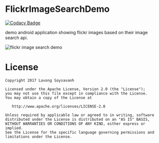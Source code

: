 # FlickrImageSearchDemo

[![Codacy Badge](https://api.codacy.com/project/badge/Grade/077d3a68f8f14961b0a9c76bc0e478ae)](https://app.codacy.com/app/lavong/FlickrImageSearchDemo?utm_source=github.com&utm_medium=referral&utm_content=lavong/FlickrImageSearchDemo&utm_campaign=badger)

demo android application showing flickr images based on their image search api.

![](art/flickr-image-search-demo.gif "flickr image search demo")


#  License

    Copyright 2017 Lavong Soysavanh

    Licensed under the Apache License, Version 2.0 (the "License");
    you may not use this file except in compliance with the License.
    You may obtain a copy of the License at

       http://www.apache.org/licenses/LICENSE-2.0

    Unless required by applicable law or agreed to in writing, software
    distributed under the License is distributed on an "AS IS" BASIS,
    WITHOUT WARRANTIES OR CONDITIONS OF ANY KIND, either express or implied.
    See the License for the specific language governing permissions and
    limitations under the License.

